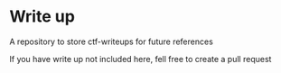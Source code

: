 # Write up

A repository to store ctf-writeups for future references

If you have write up not included here, fell free to create a pull request
